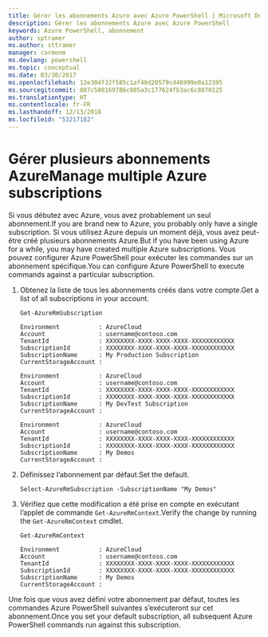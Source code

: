 ```yaml
---
title: Gérer les abonnements Azure avec Azure PowerShell | Microsoft Docs
description: Gérer les abonnements Azure avec Azure PowerShell
keywords: Azure PowerShell, abonnement
author: sptramer
ms.author: sttramer
manager: carmonm
ms.devlang: powershell
ms.topic: conceptual
ms.date: 03/30/2017
ms.openlocfilehash: 12e304f32f585c1af40d20579cd46999e0a12395
ms.sourcegitcommit: 087c588169786c005a3c177624fb3ac6c8870125
ms.translationtype: HT
ms.contentlocale: fr-FR
ms.lasthandoff: 12/13/2018
ms.locfileid: "53217182"
---
```

# <a name="manage-multiple-azure-subscriptions"></a><span data-ttu-id="f9de2-104">Gérer plusieurs abonnements Azure</span><span class="sxs-lookup"><span data-stu-id="f9de2-104">Manage multiple Azure subscriptions</span></span>

<span data-ttu-id="f9de2-105">Si vous débutez avec Azure, vous avez probablement un seul abonnement.</span><span class="sxs-lookup"><span data-stu-id="f9de2-105">If you are brand new to Azure, you probably only have a single subscription.</span></span> <span data-ttu-id="f9de2-106">Si vous utilisez Azure depuis un moment déjà, vous avez peut-être créé plusieurs abonnements Azure.</span><span class="sxs-lookup"><span data-stu-id="f9de2-106">But if you have been using Azure for a while, you may have created multiple Azure subscriptions.</span></span> <span data-ttu-id="f9de2-107">Vous pouvez configurer Azure PowerShell pour exécuter les commandes sur un abonnement spécifique.</span><span class="sxs-lookup"><span data-stu-id="f9de2-107">You can configure Azure PowerShell to execute commands against a particular subscription.</span></span>

1. <span data-ttu-id="f9de2-108">Obtenez la liste de tous les abonnements créés dans votre compte.</span><span class="sxs-lookup"><span data-stu-id="f9de2-108">Get a list of all subscriptions in your account.</span></span>

    ```powershell-interactive
    Get-AzureRmSubscription
    ```

    ```output
    Environment           : AzureCloud
    Account               : username@contoso.com
    TenantId              : XXXXXXXX-XXXX-XXXX-XXXX-XXXXXXXXXXXX
    SubscriptionId        : XXXXXXXX-XXXX-XXXX-XXXX-XXXXXXXXXXXX
    SubscriptionName      : My Production Subscription
    CurrentStorageAccount :

    Environment           : AzureCloud
    Account               : username@contoso.com
    TenantId              : XXXXXXXX-XXXX-XXXX-XXXX-XXXXXXXXXXXX
    SubscriptionId        : XXXXXXXX-XXXX-XXXX-XXXX-XXXXXXXXXXXX
    SubscriptionName      : My DevTest Subscription
    CurrentStorageAccount :

    Environment           : AzureCloud
    Account               : username@contoso.com
    TenantId              : XXXXXXXX-XXXX-XXXX-XXXX-XXXXXXXXXXXX
    SubscriptionId        : XXXXXXXX-XXXX-XXXX-XXXX-XXXXXXXXXXXX
    SubscriptionName      : My Demos
    CurrentStorageAccount :
    ```

2. <span data-ttu-id="f9de2-109">Définissez l’abonnement par défaut.</span><span class="sxs-lookup"><span data-stu-id="f9de2-109">Set the default.</span></span>

    ```powershell-interactive
    Select-AzureRmSubscription -SubscriptionName "My Demos"
    ```

3. <span data-ttu-id="f9de2-110">Vérifiez que cette modification a été prise en compte en exécutant l’applet de commande `Get-AzureRmContext`.</span><span class="sxs-lookup"><span data-stu-id="f9de2-110">Verify the change by running the `Get-AzureRmContext` cmdlet.</span></span>

    ```powershell-interactive
    Get-AzureRmContext
    ```

    ```output
    Environment           : AzureCloud
    Account               : username@contoso.com
    TenantId              : XXXXXXXX-XXXX-XXXX-XXXX-XXXXXXXXXXXX
    SubscriptionId        : XXXXXXXX-XXXX-XXXX-XXXX-XXXXXXXXXXXX
    SubscriptionName      : My Demos
    CurrentStorageAccount :
    ```

<span data-ttu-id="f9de2-111">Une fois que vous avez défini votre abonnement par défaut, toutes les commandes Azure PowerShell suivantes s’exécuteront sur cet abonnement.</span><span class="sxs-lookup"><span data-stu-id="f9de2-111">Once you set your default subscription, all subsequent Azure PowerShell commands run against this subscription.</span></span>
